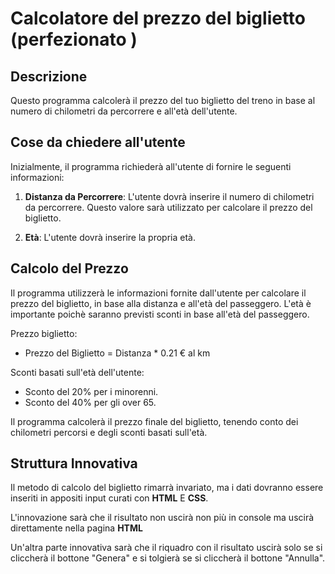 # Calcolatore del prezzo del biglietto (perfezionato )

## Descrizione 

Questo programma calcolerà il prezzo del tuo biglietto del treno in base al numero di chilometri da percorrere e all'età dell'utente. 

## Cose da chiedere all'utente
Inizialmente, il programma richiederà all'utente di fornire le seguenti informazioni:

1. **Distanza da Percorrere**: L'utente dovrà inserire il numero di chilometri da percorrere. Questo valore sarà utilizzato per calcolare il prezzo del biglietto.

2. **Età**: L'utente dovrà inserire la propria età. 

## Calcolo del Prezzo
Il programma utilizzerà le informazioni fornite dall'utente per calcolare il prezzo del biglietto, in base alla distanza e all'età del passeggero. L'età è importante poichè saranno previsti sconti in base all'età del passeggero.

Prezzo biglietto: 

- Prezzo del Biglietto = Distanza * 0.21 € al km

 Sconti basati sull'età dell'utente:

- Sconto del 20% per i minorenni.
- Sconto del 40% per gli over 65.

Il programma calcolerà il prezzo finale del biglietto, tenendo conto dei chilometri percorsi e degli sconti basati sull'età.


## Struttura Innovativa
Il metodo di calcolo del biglietto rimarrà invariato, ma i dati dovranno essere inseriti in appositi input curati con **HTML** E **CSS**. 

L'innovazione sarà che il risultato non uscirà non più in console ma uscirà direttamente nella pagina **HTML**

Un'altra parte innovativa sarà che il riquadro con  il risultato uscirà solo se si cliccherà il bottone "Genera" e si tolgierà se si cliccherà il bottone "Annulla". 
